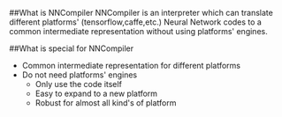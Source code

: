 ##What is NNCompiler
NNCompiler is an interpreter which can translate different platforms' (tensorflow,caffe,etc.) Neural Network codes to a common intermediate representation 
without using platforms' engines. 


##What is special for NNCompiler

* Common intermediate representation for different platforms
* Do not need platforms' engines
    * Only use the code itself
    * Easy to expand to a new platform
    * Robust for almost all kind's of platform

